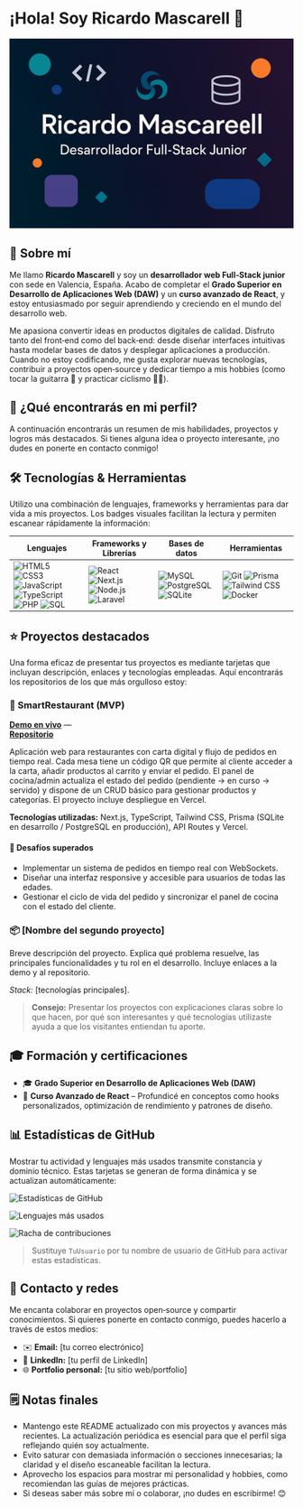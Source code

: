 # ¡Hola! Soy Ricardo Mascarell 👋

<!--
Esta sección actúa como cabecera visual de tu perfil. Puedes editar o sustituir
la imagen por otra que refleje tu marca personal. El objetivo es destacar
inmediatamente tu nombre y rol profesional. Un buen encabezado atrae la
atención del visitante y crea una impresión profesional.
-->

![Banner personal](./banner.png)

## 🚀 Sobre mí

Me llamo **Ricardo Mascarell** y soy un **desarrollador web Full‑Stack junior**
con sede en Valencia, España. Acabo de completar el **Grado Superior en
Desarrollo de Aplicaciones Web (DAW)** y un **curso avanzado de React**, y estoy
entusiasmado por seguir aprendiendo y creciendo en el mundo del desarrollo web.

Me apasiona convertir ideas en productos digitales de calidad. Disfruto tanto
del front‑end como del back‑end: desde diseñar interfaces intuitivas hasta
modelar bases de datos y desplegar aplicaciones a producción. Cuando no estoy
codificando, me gusta explorar nuevas tecnologías, contribuir a proyectos
open‑source y dedicar tiempo a mis hobbies (como tocar la guitarra 🎸 y
practicar ciclismo 🚴‍♂️).

## 🧠 ¿Qué encontrarás en mi perfil?

A continuación encontrarás un resumen de mis habilidades, proyectos y
logros más destacados. Si tienes alguna idea o proyecto interesante, ¡no dudes
en ponerte en contacto conmigo!

## 🛠️ Tecnologías & Herramientas

Utilizo una combinación de lenguajes, frameworks y herramientas para dar vida
a mis proyectos. Los badges visuales facilitan la lectura y permiten escanear
rápidamente la información:

<!-- Badges generados con Shields.io -->

| Lenguajes | Frameworks y Librerías | Bases de datos | Herramientas |
| --- | --- | --- | --- |
| ![HTML5](https://img.shields.io/badge/-HTML5-E34F26?style=flat-square&logo=html5&logoColor=white)  ![CSS3](https://img.shields.io/badge/-CSS3-1572B6?style=flat-square&logo=css3&logoColor=white)  ![JavaScript](https://img.shields.io/badge/-JavaScript-F7DF1E?style=flat-square&logo=javascript&logoColor=black)  ![TypeScript](https://img.shields.io/badge/-TypeScript-3178C6?style=flat-square&logo=typescript&logoColor=white)  ![PHP](https://img.shields.io/badge/-PHP-777BB4?style=flat-square&logo=php&logoColor=white)  ![SQL](https://img.shields.io/badge/-SQL-4479A1?style=flat-square&logo=mysql&logoColor=white) | ![React](https://img.shields.io/badge/-React-61DAFB?style=flat-square&logo=react&logoColor=black)  ![Next.js](https://img.shields.io/badge/-Next.js-000000?style=flat-square&logo=next.js&logoColor=white)  ![Node.js](https://img.shields.io/badge/-Node.js-339933?style=flat-square&logo=node.js&logoColor=white)  ![Laravel](https://img.shields.io/badge/-Laravel-FF2D20?style=flat-square&logo=laravel&logoColor=white) | ![MySQL](https://img.shields.io/badge/-MySQL-4479A1?style=flat-square&logo=mysql&logoColor=white)  ![PostgreSQL](https://img.shields.io/badge/-PostgreSQL-4169E1?style=flat-square&logo=postgresql&logoColor=white)  ![SQLite](https://img.shields.io/badge/-SQLite-003B57?style=flat-square&logo=sqlite&logoColor=white) | ![Git](https://img.shields.io/badge/-Git-F05032?style=flat-square&logo=git&logoColor=white)  ![Prisma](https://img.shields.io/badge/-Prisma-3982CE?style=flat-square&logo=prisma&logoColor=white)  ![Tailwind CSS](https://img.shields.io/badge/-Tailwind_CSS-06B6D4?style=flat-square&logo=tailwind-css&logoColor=white)  ![Docker](https://img.shields.io/badge/-Docker-2496ED?style=flat-square&logo=docker&logoColor=white) |

## ⭐ Proyectos destacados

Una forma eficaz de presentar tus proyectos es mediante tarjetas que incluyan
descripción, enlaces y tecnologías empleadas. Aquí encontrarás los repositorios
de los que más orgulloso estoy:

### 📱 SmartRestaurant (MVP)

**[Demo en vivo](https://smartrestaurant.example.com)** —  
**[Repositorio](https://github.com/usuario/smartrestaurant)**

Aplicación web para restaurantes con carta digital y flujo de pedidos en tiempo
real. Cada mesa tiene un código QR que permite al cliente acceder a la carta,
añadir productos al carrito y enviar el pedido. El panel de cocina/admin
actualiza el estado del pedido (pendiente → en curso → servido) y dispone de un
CRUD básico para gestionar productos y categorías. El proyecto incluye
despliegue en Vercel.

**Tecnologías utilizadas:** Next.js, TypeScript, Tailwind CSS, Prisma
(SQLite en desarrollo / PostgreSQL en producción), API Routes y Vercel.

#### 🎯 Desafíos superados

* Implementar un sistema de pedidos en tiempo real con WebSockets.  
* Diseñar una interfaz responsive y accesible para usuarios de todas las edades.  
* Gestionar el ciclo de vida del pedido y sincronizar el panel de cocina con el
  estado del cliente.

### 📦 [Nombre del segundo proyecto]

Breve descripción del proyecto. Explica qué problema resuelve, las
principales funcionalidades y tu rol en el desarrollo. Incluye enlaces a la
demo y al repositorio.

*Stack:* [tecnologías principales].

> **Consejo:** Presentar los proyectos con explicaciones claras sobre lo que
> hacen, por qué son interesantes y qué tecnologías utilizaste ayuda a que
> los visitantes entiendan tu aporte.

## 🎓 Formación y certificaciones

* 🎓 **Grado Superior en Desarrollo de Aplicaciones Web (DAW)**  
* 📜 **Curso Avanzado de React** – Profundicé en conceptos como hooks
  personalizados, optimización de rendimiento y patrones de diseño.

## 📊 Estadísticas de GitHub

Mostrar tu actividad y lenguajes más usados transmite constancia y dominio
técnico. Estas tarjetas se generan de forma dinámica y se actualizan
automáticamente:

![Estadísticas de GitHub](https://github-readme-stats.vercel.app/api?username=TuUsuario&show_icons=true&theme=radical)

![Lenguajes más usados](https://github-readme-stats.vercel.app/api/top-langs/?username=TuUsuario&layout=compact&theme=radical)

![Racha de contribuciones](https://streak-stats.demolab.com/?user=TuUsuario&theme=radical)

> Sustituye `TuUsuario` por tu nombre de usuario de GitHub para activar estas
> estadísticas.

## 💬 Contacto y redes

Me encanta colaborar en proyectos open‑source y compartir conocimientos. Si
quieres ponerte en contacto conmigo, puedes hacerlo a través de estos medios:

* ✉️ **Email:** [tu correo electrónico]
* 💼 **LinkedIn:** [tu perfil de LinkedIn]
* 🌐 **Portfolio personal:** [tu sitio web/portfolio]

## 🗒️ Notas finales

* Mantengo este README actualizado con mis proyectos y avances más recientes.
  La actualización periódica es esencial para que el perfil siga reflejando
  quién soy actualmente.
* Evito saturar con demasiada información o secciones innecesarias; la
  claridad y el diseño escaneable facilitan la lectura.
* Aprovecho los espacios para mostrar mi personalidad y hobbies, como
  recomiendan las guías de mejores prácticas.
* Si deseas saber más sobre mí o colaborar, ¡no dudes en escribirme! 😊
